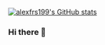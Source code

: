 [![alexfrs199's GitHub stats](https://github-readme-stats.vercel.app/api?username=alexfrs199)](https://github.com/anuraghazra/github-readme-stats)
### Hi there 👋

<!--
**alexfrs199/alexfrs199** is a ✨ _special_ ✨ repository because its `README.md` (this file) appears on your GitHub profile.



Here are some ideas to get you started:

- 🔭 I’m currently working on ...
- 🌱 I’m currently learning ...
- 👯 I’m looking to collaborate on ...
- 🤔 I’m looking for help with ...
- 💬 Ask me about ...
- 📫 How to reach me: ...
- 😄 Pronouns: ...
- ⚡ Fun fact: ...
-->
